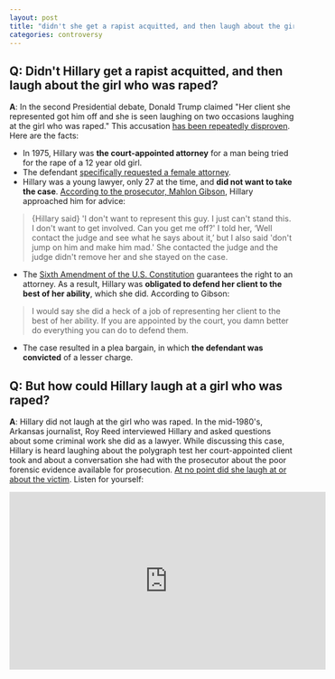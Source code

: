 ```yaml
---
layout: post
title: "didn't she get a rapist acquitted, and then laugh about the girl who was raped?"
categories: controversy
---
```


## Q: Didn't Hillary get a rapist acquitted, and then laugh about the girl who was raped?  

**A**: In the second Presidential debate, Donald Trump claimed "Her client she represented
got him off and she is seen laughing on two occasions laughing at the girl who was raped." This accusation [has been repeatedly disproven](http://www.politico.com/blogs/2016-presidential-debate-fact-check/2016/10/trump-is-wrong-hillary-clinton-did-not-laugh-about-the-rape-of-a-12-year-old-229455#ixzz4MiTn0Cwt). Here are the facts:

* In 1975, Hillary was **the court-appointed attorney** for a man being tried for the rape of a 12 year old girl. 
* The defendant [specifically requested a female attorney](http://politicalticker.blogs.cnn.com/2014/06/25/prosecutor-in-controversial-case-says-clinton-had-no-choice-but-to-defend-rapist/comment-page-1/). 
* Hillary was a young lawyer, only 27 at the time, and **did not want to take the case**. [According to the prosecutor, Mahlon Gibson](http://politicalticker.blogs.cnn.com/2014/06/25/prosecutor-in-controversial-case-says-clinton-had-no-choice-but-to-defend-rapist/comment-page-1/), Hillary approached him for advice:

> {Hillary said} 'I don't want to represent this guy. I just can't stand this. I don't want to get involved. Can you get me off?' I told her, ‘Well contact the judge and see what he says about it,’ but I also said 'don't jump on him and make him mad.' She contacted the judge and the judge didn't remove her and she stayed on the case.

* The [Sixth Amendment of the U.S. Constitution](http://constitution.findlaw.com/amendment6.html) guarantees the right to an attorney. As a result, Hillary was **obligated to defend her client to the best of her ability**, which she did. According to Gibson:

> I would say she did a heck of a job of representing her client to the best of her ability. If you are appointed by the court, you damn better do everything you can do to defend them.

* The case resulted in a plea bargain, in which **the defendant was convicted** of a lesser charge.

## Q: But how could Hillary laugh at a girl who was raped?

**A**: Hillary did not laugh at the girl who was raped. In the mid-1980's, Arkansas journalist, Roy Reed interviewed Hillary and asked questions about some criminal work she did as a lawyer. While discussing this case, Hillary is heard laughing about the polygraph test her court-appointed client took and about a conversation she had with the prosecutor about the poor forensic evidence available for prosecution. [At no point did she laugh at or about the victim](https://www.factcheck.org/2016/06/clintons-1975-rape-case/). Listen for yourself:

<iframe width="560" height="315" src="https://www.youtube.com/embed/e2f13f2awK4" frameborder="0" allowfullscreen></iframe>
